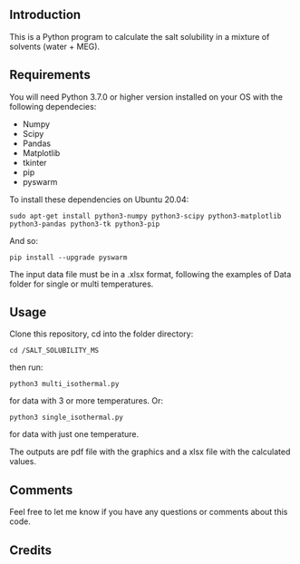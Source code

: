 ## Introduction

This is a Python program to calculate the salt solubility in a mixture of solvents (water + MEG).

## Requirements

You will need Python 3.7.0 or higher version installed on your OS with the following dependecies:
* Numpy
* Scipy
* Pandas
* Matplotlib
* tkinter
* pip
* pyswarm

 To install these dependencies on Ubuntu 20.04:

```
sudo apt-get install python3-numpy python3-scipy python3-matplotlib python3-pandas python3-tk python3-pip
```
And so:

```
pip install --upgrade pyswarm
```

The input data file must be in a .xlsx format, following the examples of Data folder for single or multi temperatures. 

## Usage

Clone this repository, cd into the folder directory:

```
cd /SALT_SOLUBILITY_MS
```

then run:

```
python3 multi_isothermal.py
```
for data with 3 or more temperatures.
Or:

```
python3 single_isothermal.py
```

for data with just one temperature.

The outputs are pdf file with the graphics and a xlsx file with the calculated values.

## Comments

Feel free to let me know if you have any questions or comments about this code.

## Credits

